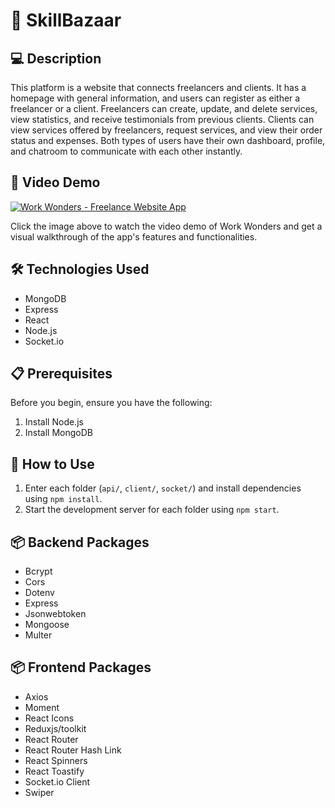 # 🚀 SkillBazaar

## 💻 Description

This platform is a website that connects freelancers and clients. It has a homepage with general information, and users can register as either a freelancer or a client. Freelancers can create, update, and delete services, view statistics, and receive testimonials from previous clients. Clients can view services offered by freelancers, request services, and view their order status and expenses. Both types of users have their own dashboard, profile, and chatroom to communicate with each other instantly.

## 🎥 Video Demo

[![Work Wonders - Freelance Website App](https://github.com/tarikbouchaala/Work-Wonders/raw/main/client/src/assets/Images/Miniature.png)](https://youtube.com/playlist?list=PLLzMw6QHBcBUeoz2qb6Mkg9y--WM5bEOK&si=4P9Y09SMEHVON2o3)

Click the image above to watch the video demo of Work Wonders and get a visual walkthrough of the app's features and functionalities.

## 🛠️ Technologies Used

- MongoDB
- Express
- React
- Node.js
- Socket.io

## 📋 Prerequisites

Before you begin, ensure you have the following:

1. Install Node.js
2. Install MongoDB

## 🔧 How to Use

1. Enter each folder (`api/`, `client/`, `socket/`) and install dependencies using `npm install`.
2. Start the development server for each folder using `npm start`.

## 📦 Backend Packages

- Bcrypt
- Cors
- Dotenv
- Express
- Jsonwebtoken
- Mongoose
- Multer

## 📦 Frontend Packages

- Axios
- Moment
- React Icons
- Reduxjs/toolkit
- React Router
- React Router Hash Link
- React Spinners
- React Toastify
- Socket.io Client
- Swiper
